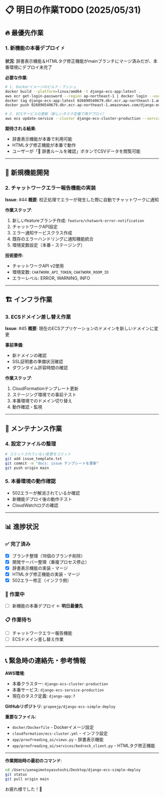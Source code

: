 # 📋 明日の作業TODO (2025/05/31)

## 🔥 最優先作業

### 1. 新機能の本番デプロイ ⚡
**状況**: 辞書表示機能＆HTMLタグ修正機能がmainブランチにマージ済みだが、本番環境にデプロイ未完了

**必要な作業**:
```bash
# 1. Dockerイメージのビルド・プッシュ
docker build --platform=linux/amd64 -t django-ecs-app:latest .
aws ecr get-login-password --region ap-northeast-1 | docker login --username AWS --password-stdin 026090540679.dkr.ecr.ap-northeast-1.amazonaws.com
docker tag django-ecs-app:latest 026090540679.dkr.ecr.ap-northeast-1.amazonaws.com/django-ecs-app:latest
docker push 026090540679.dkr.ecr.ap-northeast-1.amazonaws.com/django-ecs-app:latest

# 2. ECSサービスの更新（新しいタスク定義で再デプロイ）
aws ecs update-service --cluster django-ecs-cluster-production --service django-ecs-service-production --force-new-deployment
```

**期待される結果**:
- 辞書表示機能が本番で利用可能
- HTMLタグ修正機能が本番で動作
- ユーザーが「📖 辞書ルールを確認」ボタンでCSVデータを閲覧可能

---

## 📝 新規機能開発

### 2. チャットワークエラー報告機能の実装
**Issue**: #44
**概要**: 校正処理でエラーが発生した際に自動でチャットワークに通知

**作業ステップ**:
1. 新しいfeatureブランチ作成: `feature/chatwork-error-notification`
2. チャットワークAPI設定
3. エラー通知サービスクラス作成
4. 既存のエラーハンドリングに通知機能統合
5. 環境変数設定（本番・ステージング）

**技術要件**:
- チャットワークAPI v2使用
- 環境変数: `CHATWORK_API_TOKEN`, `CHATWORK_ROOM_ID`
- エラーレベル: ERROR, WARNING, INFO

---

## 🏗️ インフラ作業

### 3. ECSドメイン差し替え作業
**Issue**: #45
**概要**: 現在のECSアプリケーションのドメインを新しいドメインに変更

**事前準備**:
- 新ドメインの確認
- SSL証明書の準備状況確認
- ダウンタイム許容時間の確認

**作業ステップ**:
1. CloudFormationテンプレート更新
2. ステージング環境での事前テスト
3. 本番環境でのドメイン切り替え
4. 動作確認・監視

---

## 🧹 メンテナンス作業

### 4. 設定ファイルの整理
```bash
# コミットされていない変更をコミット
git add issue_template.txt
git commit -m "docs: issue テンプレートを更新"
git push origin main
```

### 5. 本番環境の動作確認
- 502エラーが解消されているか確認
- 新機能デプロイ後の動作テスト
- CloudWatchログの確認

---

## 📊 進捗状況

### ✅ 完了済み
- [x] ブランチ整理（18個のブランチ削除）
- [x] 開発サーバー整理（重複プロセス停止）
- [x] 辞書表示機能の実装・マージ
- [x] HTMLタグ修正機能の実装・マージ
- [x] 502エラー修正（インフラ側）

### 🔄 作業中
- [ ] 新機能の本番デプロイ ← **明日最優先**

### 📋 作業待ち
- [ ] チャットワークエラー報告機能
- [ ] ECSドメイン差し替え作業

---

## 📞 緊急時の連絡先・参考情報

**AWS環境**:
- 本番クラスター: `django-ecs-cluster-production`
- 本番サービス: `django-ecs-service-production`
- 現在のタスク定義: `django-app:7`

**GitHubリポジトリ**: `grapeejp/django-ecs-simple-deploy`

**重要なファイル**:
- `docker/Dockerfile` - Dockerイメージ設定
- `cloudformation/ecs-cluster.yml` - インフラ設定
- `app/proofreading_ai/views.py` - 辞書表示機能
- `app/proofreading_ai/services/bedrock_client.py` - HTMLタグ修正機能

---

**作業開始時の最初のコマンド**:
```bash
cd /Users/yanagimotoyasutoshi/Desktop/django-ecs-simple-deploy
git status
git pull origin main
```

お疲れ様でした！🎉 